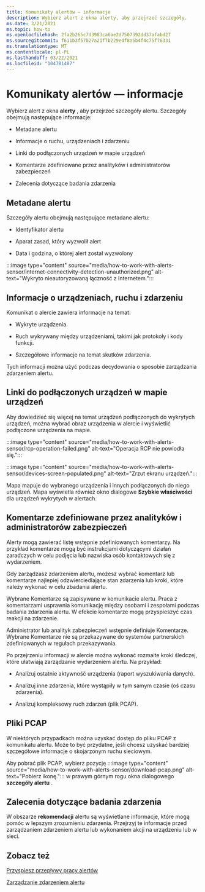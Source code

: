 ```yaml
---
title: Komunikaty alertów — informacje
description: Wybierz alert z okna alerty, aby przejrzeć szczegóły.
ms.date: 3/21/2021
ms.topic: how-to
ms.openlocfilehash: 2fa2b265c7d3983ca6ae2d7507392dd37afabd27
ms.sourcegitcommit: f611b3f57027a21f7b229edf8a5b4f4c75f76331
ms.translationtype: MT
ms.contentlocale: pl-PL
ms.lasthandoff: 03/22/2021
ms.locfileid: "104781487"
---
```

# <a name="about-alert-messages"></a>Komunikaty alertów — informacje

Wybierz alert z okna **alerty** , aby przejrzeć szczegóły alertu. Szczegóły obejmują następujące informacje:

- Metadane alertu

- Informacje o ruchu, urządzeniach i zdarzeniu

- Linki do podłączonych urządzeń w mapie urządzeń

- Komentarze zdefiniowane przez analityków i administratorów zabezpieczeń

- Zalecenia dotyczące badania zdarzenia

## <a name="alert-metadata"></a>Metadane alertu

Szczegóły alertu obejmują następujące metadane alertu:

  - Identyfikator alertu

  - Aparat zasad, który wyzwolił alert

  - Data i godzina, o której alert został wyzwolony

:::image type="content" source="media/how-to-work-with-alerts-sensor/internet-connectivity-detection-unauthorized.png" alt-text="Wykryto nieautoryzowaną łączność z Internetem.":::

## <a name="information-about-devices-traffic-and-the-event"></a>Informacje o urządzeniach, ruchu i zdarzeniu

Komunikat o alercie zawiera informacje na temat:

  - Wykryte urządzenia.

  - Ruch wykrywany między urządzeniami, takimi jak protokoły i kody funkcji.

  - Szczegółowe informacje na temat skutków zdarzenia.

Tych informacji można użyć podczas decydowania o sposobie zarządzania zdarzeniem alertu.

## <a name="links-to-connected-devices-in-the-device-map"></a>Linki do podłączonych urządzeń w mapie urządzeń

Aby dowiedzieć się więcej na temat urządzeń podłączonych do wykrytych urządzeń, można wybrać obraz urządzenia w alercie i wyświetlić podłączone urządzenia na mapie.

:::image type="content" source="media/how-to-work-with-alerts-sensor/rcp-operation-failed.png" alt-text="Operacja RCP nie powiodła się.":::

:::image type="content" source="media/how-to-work-with-alerts-sensor/devices-screen-populated.png" alt-text="Zrzut ekranu urządzeń.":::

Mapa mapuje do wybranego urządzenia i innych podłączonych do niego urządzeń. Mapa wyświetla również okno dialogowe **Szybkie właściwości** dla urządzeń wykrytych w alertach.

## <a name="comments-defined-by-security-analysts-and-administrators"></a>Komentarze zdefiniowane przez analityków i administratorów zabezpieczeń 

Alerty mogą zawierać listę wstępnie zdefiniowanych komentarzy. Na przykład komentarze mogą być instrukcjami dotyczącymi działań zaradczych w celu podjęcia lub nazwiska osób kontaktowych się z wydarzeniem.

Gdy zarządzasz zdarzeniem alertu, możesz wybrać komentarz lub komentarze najlepiej odzwierciedlające stan zdarzenia lub kroki, które należy wykonać w celu zbadania alertu.

Wybrane Komentarze są zapisywane w komunikacie alertu. Praca z komentarzami usprawnia komunikację między osobami i zespołami podczas badania zdarzenia alertu. W efekcie komentarze mogą przyspieszyć czas reakcji na zdarzenie.

Administrator lub analityk zabezpieczeń wstępnie definiuje Komentarze. Wybrane Komentarze nie są przekazywane do systemów partnerskich zdefiniowanych w regułach przekazywania.

Po przejrzeniu informacji w alercie można wykonać rozmaite kroki śledczej, które ułatwiają zarządzanie wydarzeniem alertu. Na przykład:

- Analizuj ostatnie aktywność urządzenia (raport wyszukiwania danych). 

- Analizuj inne zdarzenia, które wystąpiły w tym samym czasie (oś czasu zdarzenia). 

- Analizuj kompleksowy ruch zdarzeń (plik PCAP).

## <a name="pcap-files"></a>Pliki PCAP

W niektórych przypadkach można uzyskać dostęp do pliku PCAP z komunikatu alertu. Może to być przydatne, jeśli chcesz uzyskać bardziej szczegółowe informacje o skojarzonym ruchu sieciowym.

Aby pobrać plik PCAP, wybierz pozycję :::image type="content" source="media/how-to-work-with-alerts-sensor/download-pcap.png" alt-text="Pobierz ikonę."::: w prawym górnym rogu okna dialogowego **szczegóły alertu** .

## <a name="recommendations-for-investigating-an-event"></a>Zalecenia dotyczące badania zdarzenia 

W obszarze **rekomendacji** alertu są wyświetlane informacje, które mogą pomóc w lepszym zrozumieniu zdarzenia. Przejrzyj te informacje przed zarządzaniem zdarzeniem alertu lub wykonaniem akcji na urządzeniu lub w sieci.

## <a name="see-also"></a>Zobacz też

[Przyspiesz przepływy pracy alertów](how-to-accelerate-alert-incident-response.md)

[Zarządzanie zdarzeniem alertu](how-to-manage-the-alert-event.md)
